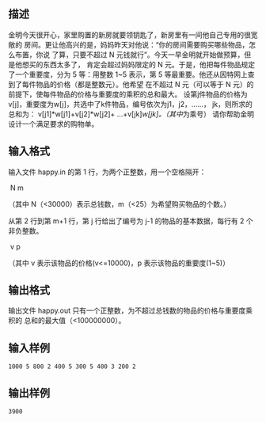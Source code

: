 ## 描述

金明今天很开心，家里购置的新房就要领钥匙了，新房里有一间他自己专用的很宽敞的 房间。更让他高兴的是，妈妈昨天对他说：“你的房间需要购买哪些物品，怎么布置，你说 了算，只要不超过 N 元钱就行”。今天一早金明就开始做预算，但是他想买的东西太多了， 肯定会超过妈妈限定的 N 元。于是，他把每件物品规定了一个重要度，分为 5 等：用整数 1~5 表示，第 5 等最重要。他还从因特网上查到了每件物品的价格（都是整数元）。他希望 在不超过 N 元（可以等于 N 元）的前提下，使每件物品的价格与重要度的乘积的总和最大。 设第j件物品的价格为v[j]，重要度为w[j]，共选中了k件物品，编号依次为j1，j2，……， jk，则所求的总和为： v[j1]*w[j1]+v[j2]*w[j2]+ …+v[jk]*w[jk]。（其中*为乘号） 请你帮助金明设计一个满足要求的购物单。

## 输入格式

<p> 输入文件 happy.in 的第 1 行，为两个正整数，用一个空格隔开： </p> <p>  N m </p> <p> （其中 N（<30000）表示总钱数，m（<25）为希望购买物品的个数。） </p> <p> 从第 2 行到第 m+1 行，第 j 行给出了编号为 j-1 的物品的基本数据，每行有 2 个非负整数。 </p> <p>  v p </p> <p> （其中 v 表示该物品的价格(v<=10000)，p 表示该物品的重要度(1~5)）  </p>

## 输出格式

输出文件 happy.out 只有一个正整数，为不超过总钱数的物品的价格与重要度乘积的 总和的最大值（<100000000）。 

## 输入样例

```plaintext
1000 5 800 2 400 5 300 5 400 3 200 2
```

## 输出样例

```plaintext
3900
```



 



 

